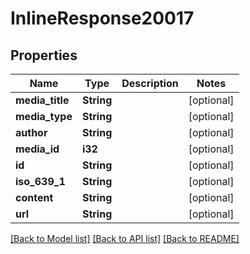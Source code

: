 # InlineResponse20017

## Properties

Name | Type | Description | Notes
------------ | ------------- | ------------- | -------------
**media_title** | **String** |  | [optional] 
**media_type** | **String** |  | [optional] 
**author** | **String** |  | [optional] 
**media_id** | **i32** |  | [optional] 
**id** | **String** |  | [optional] 
**iso_639_1** | **String** |  | [optional] 
**content** | **String** |  | [optional] 
**url** | **String** |  | [optional] 

[[Back to Model list]](../README.md#documentation-for-models) [[Back to API list]](../README.md#documentation-for-api-endpoints) [[Back to README]](../README.md)


